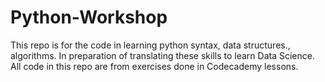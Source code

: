 # Python-Workshop
This repo is for the code in learning python syntax, data structures., algorithms. In preparation of translating these skills to learn Data Science.
All code in this repo are from exercises done in Codecademy lessons.
